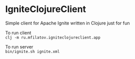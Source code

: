 # IgniteClojureClient
Simple client for Apache Ignite written in Clojure just for fun

To run client  
<code>clj -m ru.mfilatov.igniteclojureclient.app</code>  
  
  
To run server  
<code>bin/ignite.sh ignite.xml</code>